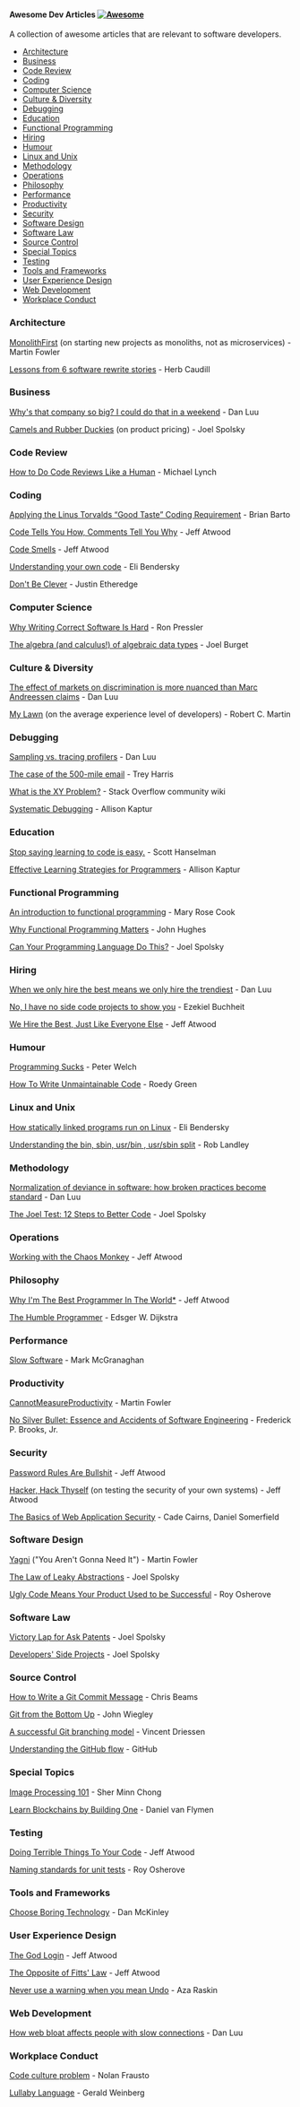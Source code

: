#### Awesome Dev Articles [![Awesome](https://awesome.re/badge.svg)](https://awesome.re)

A collection of awesome articles that are relevant to software developers.

- [Architecture](#architecture)
- [Business](#business)
- [Code Review](#code-review)
- [Coding](#coding)
- [Computer Science](#computer-science)
- [Culture & Diversity](#culture--diversity)
- [Debugging](#debugging)
- [Education](#education)
- [Functional Programming](#functional-programming)
- [Hiring](#hiring)
- [Humour](#humour)
- [Linux and Unix](#linux-and-unix)
- [Methodology](#methodology)
- [Operations](#operations)
- [Philosophy](#philosophy)
- [Performance](#performance)
- [Productivity](#productivity)
- [Security](#security)
- [Software Design](#software-design)
- [Software Law](#software-law)
- [Source Control](#source-control)
- [Special Topics](#special-topics)
- [Testing](#testing)
- [Tools and Frameworks](#tools-and-frameworks)
- [User Experience Design](#user-experience-design)
- [Web Development](#web-development)
- [Workplace Conduct](#workplace-conduct)

### Architecture

[MonolithFirst](https://martinfowler.com/bliki/MonolithFirst.html) (on starting new projects as monoliths, not as microservices) - Martin Fowler

[Lessons from 6 software rewrite stories](https://medium.com/@herbcaudill/lessons-from-6-software-rewrite-stories-635e4c8f7c22) - Herb Caudill

### Business

[Why's that company so big? I could do that in a weekend](https://danluu.com/sounds-easy/) - Dan Luu

[Camels and Rubber Duckies](https://www.joelonsoftware.com/2004/12/15/camels-and-rubber-duckies/) (on product pricing) - Joel Spolsky

### Code Review

[How to Do Code Reviews Like a Human](https://mtlynch.io/human-code-reviews-1/) - Michael Lynch

### Coding

[Applying the Linus Torvalds “Good Taste” Coding Requirement](https://medium.com/@bartobri/applying-the-linus-tarvolds-good-taste-coding-requirement-99749f37684a) - Brian Barto

[Code Tells You How, Comments Tell You Why](https://blog.codinghorror.com/code-tells-you-how-comments-tell-you-why/) - Jeff Atwood

[Code Smells](https://blog.codinghorror.com/code-smells/) - Jeff Atwood

[Understanding your own code](https://eli.thegreenplace.net/2013/01/05/understanding-your-own-code/) - Eli Bendersky

[Don't Be Clever](https://www.simplethread.com/Dont-be-clever/) - Justin Etheredge

### Computer Science

[Why Writing Correct Software Is Hard](https://pron.github.io/posts/correctness-and-complexity) - Ron Pressler

[The algebra (and calculus!) of algebraic data types](https://codewords.recurse.com/issues/three/algebra-and-calculus-of-algebraic-data-types) - Joel Burget

### Culture & Diversity

[The effect of markets on discrimination is more nuanced than Marc Andreessen claims](https://danluu.com/tech-discrimination/) - Dan Luu

[My Lawn](http://blog.cleancoder.com/uncle-bob/2014/06/20/MyLawn.html) (on the average experience level of developers) - Robert C. Martin

### Debugging

[Sampling vs. tracing profilers](https://danluu.com/perf-tracing/) - Dan Luu

[The case of the 500-mile email](http://www.ibiblio.org/harris/500milemail.html) - Trey Harris

[What is the XY Problem?](https://meta.stackexchange.com/a/66378) - Stack Overflow community wiki

[Systematic Debugging](http://akaptur.com/blog/2013/07/24/systematic-debugging/) - Allison Kaptur

### Education

[Stop saying learning to code is easy.](http://www.hanselman.com/blog/StopSayingLearningToCodeIsEasy.aspx) - Scott Hanselman

[Effective Learning Strategies for Programmers](http://akaptur.com/blog/2015/10/10/effective-learning-strategies-for-programmers/) - Allison Kaptur

### Functional Programming

[An introduction to functional programming](https://codewords.recurse.com/issues/one/an-introduction-to-functional-programming) - Mary Rose Cook

[Why Functional Programming Matters](https://github.com/papers-we-love/papers-we-love/blob/master/paradigms/functional_programming/why-functional-programming-matters.pdf) - John Hughes

[Can Your Programming Language Do This?](https://www.joelonsoftware.com/2006/08/01/can-your-programming-language-do-this/) - Joel Spolsky

### Hiring

[When we only hire the best means we only hire the trendiest](https://danluu.com/programmer-moneyball/) - Dan Luu

[No, I have no side code projects to show you](https://www.linkedin.com/pulse/i-have-side-code-projects-show-you-ezekiel-buchheit) - Ezekiel Buchheit

[We Hire the Best, Just Like Everyone Else](https://blog.codinghorror.com/we-hire-the-best-just-like-everyone-else/) - Jeff Atwood

### Humour

[Programming Sucks](https://www.stilldrinking.org/programming-sucks) - Peter Welch

[How To Write Unmaintainable Code](https://web.archive.org/web/20171224114025id_/https://www.thc.org/root/phun/unmaintain.html) - Roedy Green

### Linux and Unix

[How statically linked programs run on Linux](https://eli.thegreenplace.net/2012/08/13/how-statically-linked-programs-run-on-linux/) - Eli Bendersky

[Understanding the bin, sbin, usr/bin , usr/sbin split](http://lists.busybox.net/pipermail/busybox/2010-December/074114.html) - Rob Landley

### Methodology

[Normalization of deviance in software: how broken practices become standard](https://danluu.com/wat/) - Dan Luu

[The Joel Test: 12 Steps to Better Code](https://www.joelonsoftware.com/2000/08/09/the-joel-test-12-steps-to-better-code/) - Joel Spolsky

### Operations

[Working with the Chaos Monkey](https://blog.codinghorror.com/working-with-the-chaos-monkey/) - Jeff Atwood

### Philosophy

[Why I'm The Best Programmer In The World\*](https://blog.codinghorror.com/why-im-the-best-programmer-in-the-world/) - Jeff Atwood

[The Humble Programmer](http://www.cs.utexas.edu/users/EWD/transcriptions/EWD03xx/EWD340.html) - Edsger W. Dijkstra

### Performance

[Slow Software](https://www.inkandswitch.com/slow-software.html) - Mark McGranaghan

### Productivity

[CannotMeasureProductivity](https://martinfowler.com/bliki/CannotMeasureProductivity.html) - Martin Fowler

[No Silver Bullet: Essence and Accidents of Software Engineering](http://www.cs.nott.ac.uk/~pszcah/G51ISS/Documents/NoSilverBullet.html) - Frederick P. Brooks, Jr.

### Security

[Password Rules Are Bullshit](https://blog.codinghorror.com/password-rules-are-bullshit/) - Jeff Atwood

[Hacker, Hack Thyself](https://blog.codinghorror.com/hacker-hack-thyself/) (on testing the security of your own systems) - Jeff Atwood

[The Basics of Web Application Security](https://martinfowler.com/articles/web-security-basics.html) - Cade Cairns, Daniel Somerfield

### Software Design

[Yagni](https://martinfowler.com/bliki/Yagni.html) ("You Aren't Gonna Need It") - Martin Fowler

[The Law of Leaky Abstractions](https://www.joelonsoftware.com/2002/11/11/the-law-of-leaky-abstractions/) - Joel Spolsky

[Ugly Code Means Your Product Used to be Successful](http://osherove.com/blog/2013/6/4/ugly-code-means-your-product-used-to-be-successful.html) - Roy Osherove

### Software Law

[Victory Lap for Ask Patents](https://www.joelonsoftware.com/2013/07/22/victory-lap-for-ask-patents/) - Joel Spolsky

[Developers' Side Projects](https://www.joelonsoftware.com/2016/12/09/developers-side-projects/) - Joel Spolsky

### Source Control

[How to Write a Git Commit Message](https://chris.beams.io/posts/git-commit/) - Chris Beams

[Git from the Bottom Up](https://jwiegley.github.io/git-from-the-bottom-up/) - John Wiegley

[A successful Git branching model](https://nvie.com/posts/a-successful-git-branching-model/) - Vincent Driessen

[Understanding the GitHub flow](https://guides.github.com/introduction/flow/) - GitHub

### Special Topics

[Image Processing 101](https://codewords.recurse.com/issues/six/image-processing-101) - Sher Minn Chong

[Learn Blockchains by Building One](https://hackernoon.com/learn-blockchains-by-building-one-117428612f46) - Daniel van Flymen

### Testing

[Doing Terrible Things To Your Code](https://blog.codinghorror.com/doing-terrible-things-to-your-code/) - Jeff Atwood

[Naming standards for unit tests](http://osherove.com/blog/2005/4/3/naming-standards-for-unit-tests.html) - Roy Osherove

### Tools and Frameworks

[Choose Boring Technology](http://mcfunley.com/choose-boring-technology) - Dan McKinley

### User Experience Design

[The God Login](https://blog.codinghorror.com/the-god-login/) - Jeff Atwood

[The Opposite of Fitts' Law](https://blog.codinghorror.com/the-opposite-of-fitts-law/) - Jeff Atwood

[Never use a warning when you mean Undo](https://alistapart.com/article/neveruseawarning) - Aza Raskin

### Web Development

[How web bloat affects people with slow connections](https://danluu.com/web-bloat/) - Dan Luu

### Workplace Conduct

[Code culture problem](http://fraustollc.com/blog/shit_code/) - Nolan Frausto

[Lullaby Language](https://web.archive.org/web/20080820170238/http://www.ayeconference.com/Articles/LullabyLanguage.html) - Gerald Weinberg
